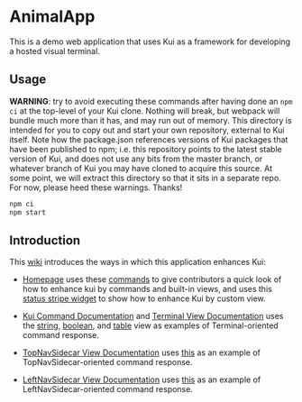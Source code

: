 # AnimalApp

This is a demo web application that uses Kui as a framework for
developing a hosted visual terminal.

## Usage

**WARNING**: try to avoid executing these commands after having done
an `npm ci` at the top-level of your Kui clone. Nothing will break,
but webpack will bundle much more than it has, and may run out of
memory. This directory is intended for you to copy out and start your
own repository, external to Kui itself. Note how the package.json
references versions of Kui packages that have been published to npm;
i.e. this repository points to the latest stable version of Kui, and
does not use any bits from the master branch, or whatever branch of
Kui you may have cloned to acquire this source. At some point, we will
extract this directory so that it sits in a separate repo. For now,
please heed these warnings. Thanks!

```sh
npm ci
npm start
```

## Introduction

This [wiki](https://github.com/IBM/kui/wiki) introduces the ways in
which this application enhances Kui:

- [Homepage](https://github.com/IBM/kui/wiki#approaches-for-enhancing-kui) uses these [commands](https://github.com/IBM/kui/tree/master/docs/example/AnimalApp/plugins/plugin-example/src/commands) to give contributors a quick look of how to enhance kui by commands and built-in views, and uses this [status stripe widget](https://github.com/IBM/kui/tree/master/docs/example/AnimalApp/plugins/plugin-example/src/view/CatDogWidget.tsx) to show how to enhance Kui by custom view.

- [Kui Command Documentation](https://github.com/IBM/kui/wiki/1.-Commands) and [Terminal View Documentation](https://github.com/IBM/kui/wiki/2a.-Terminal-View) uses the [string](https://github.com/IBM/kui/tree/master/docs/example/AnimalApp/plugins/plugin-example/src/view/string), [boolean](https://github.com/IBM/kui/tree/master/docs/example/AnimalApp/plugins/plugin-example/src/view/boolean), and [table](https://github.com/IBM/kui/tree/master/docs/example/AnimalApp/plugins/plugin-example/src/view/table) view as examples of Terminal-oriented command response.

- [TopNavSidecar View Documentation](https://github.com/IBM/kui/wiki/2b.-TopNavSidecar-View) uses [this](https://github.com/IBM/kui/tree/master/docs/example/AnimalApp/plugins/plugin-example/src/view/mmr-example.ts) as an example of TopNavSidecar-oriented command response.

- [LeftNavSidecar View Documentation](https://github.com/IBM/kui/wiki/2c.-LeftNavSidecar-View) uses [this](https://github.com/IBM/kui/tree/master/docs/example/AnimalApp/plugins/plugin-example/src/view/nav-example.ts) as an example of LeftNavSidecar-oriented command response.

